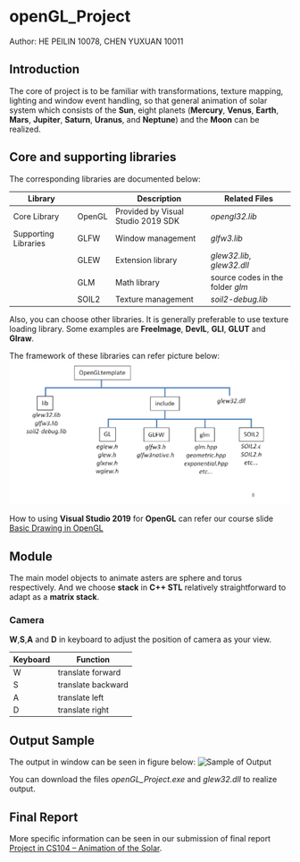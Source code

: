 # openGL_Project

Author: HE PEILIN 10078,
        CHEN YUXUAN 10011

## Introduction

The core of project is to be familiar with transformations, texture mapping, lighting and window event handling, so that general animation of solar system which consists of the **Sun**, eight planets (**Mercury**, **Venus**, **Earth**, **Mars**, **Jupiter**, **Saturn**, **Uranus**, and **Neptune**) and the **Moon** can be realized.

## Core and supporting libraries

The corresponding libraries are documented below:

| Library              |        | Description                        | Related Files                    |
|----------------------|--------|------------------------------------|----------------------------------|
| Core Library         | OpenGL | Provided by Visual Studio 2019 SDK | *opengl32.lib*                     |
| Supporting Libraries |  GLFW  | Window management                  | *glfw3.lib*                        |
|                      |  GLEW  | Extension library                  | *glew32.lib*, *glew32.dll*           |
|                      |   GLM  | Math library                       | source codes in the folder *glm* |
|                      |  SOIL2 | Texture management                 | *soil2-debug.lib*                  |

Also, you can choose other libraries. It is generally preferable to use texture loading library.
Some examples are **FreeImage**, **DevIL**, **GLI**, **GLUT** and **Glraw**.

The framework of these libraries can refer picture below:
![Supporting library folder structure](/Report/image/Supporting%20library%20folder%20structure.png)

How to using **Visual Studio 2019** for **OpenGL** can refer our course slide [Basic Drawing in OpenGL](/openGL_Project/Lecture3%20Basic%20Drawing%20in%20OpenGL-20_21.pdf)

## Module

The main model objects to animate asters are sphere and torus respectively. And we choose **stack** in **C++ STL** relatively straightforward to adapt as a **matrix stack**.

### Camera

**W**,**S**,**A** and **D** in keyboard to adjust the position of camera as your view.

|Keyboard|Function |
|--------|------------------|
|W|translate forward|
|S|translate backward|
|A|translate left|
|D|translate right|

## Output Sample

The output in window can be seen in figure below:
![Sample of Output](/Report/image/Sample-of-output.gif)

You can download the files *openGL_Project.exe* and *glew32.dll* to realize output.

## Final Report

More specific information can be seen in our submission of final report [Project in CS104 – Animation of the Solar](/openGL_Project/Project%20in%20CS104%20–%20Animation%20of%20the%20Solar.pdf).
